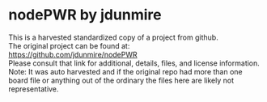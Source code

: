 
# nodePWR by jdunmire  
This is a harvested standardized copy of a project from github.  
The original project can be found at:  
https://github.com/jdunmire/nodePWR  
Please consult that link for additional, details, files, and license information.  
Note: It was auto harvested and if the original repo had more than one board file or anything out of the ordinary the files here are likely not representative.  
    